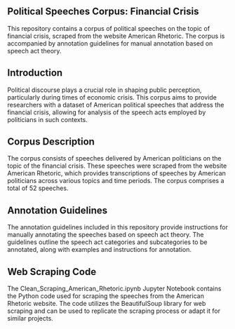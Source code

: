 ## Political Speeches Corpus: Financial Crisis
This repository contains a corpus of political speeches on the topic of financial crisis, scraped from the website American Rhetoric. The corpus is accompanied by annotation guidelines for manual annotation based on speech act theory.

## Introduction
Political discourse plays a crucial role in shaping public perception, particularly during times of economic crisis. This corpus aims to provide researchers with a dataset of American political speeches that address the financial crisis, allowing for analysis of the speech acts employed by politicians in such contexts.

## Corpus Description
The corpus consists of speeches delivered by American politicians on the topic of the financial crisis. These speeches were scraped from the website American Rhetoric, which provides transcriptions of speeches by American politicians across various topics and time periods. The corpus comprises a total of 52 speeches.

## Annotation Guidelines
The annotation guidelines included in this repository provide instructions for manually annotating the speeches based on speech act theory. The guidelines outline the speech act categories and subcategories to be annotated, along with examples and instructions for annotation.

## Web Scraping Code
The Clean_Scraping_American_Rhetoric.ipynb Jupyter Notebook contains the Python code used for scraping the speeches from the American Rhetoric website. The code utilizes the BeautifulSoup library for web scraping and can be used to replicate the scraping process or adapt it for similar projects.
